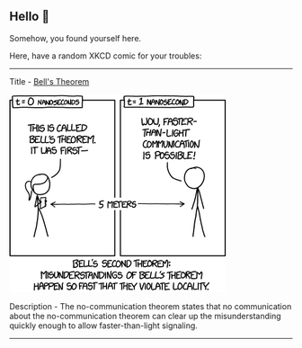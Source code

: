 ## Hello 👀

Somehow, you found yourself here.

Here, have a random XKCD comic for your troubles:

-----------------------------------

Title - [Bell's Theorem](https://xkcd.com/1591)

![Bell's Theorem](./random_comic.png)

Description - The no-communication theorem states that no communication about the no-communication theorem can clear up the misunderstanding quickly enough to allow faster-than-light signaling.

-----------------------------------